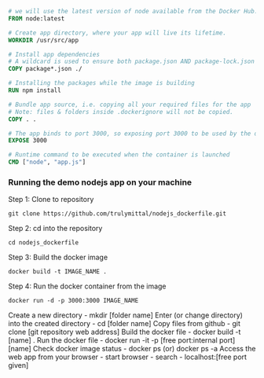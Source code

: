 ```dockerfile
# we will use the latest version of node available from the Docker Hub.
FROM node:latest

# Create app directory, where your app will live its lifetime.
WORKDIR /usr/src/app

# Install app dependencies
# A wildcard is used to ensure both package.json AND package-lock.json are copied
COPY package*.json ./

# Installing the packages while the image is building
RUN npm install

# Bundle app source, i.e. copying all your required files for the app
# Note: files & folders inside .dockerignore will not be copied.
COPY . .

# The app binds to port 3000, so exposing port 3000 to be used by the docker network
EXPOSE 3000

# Runtime command to be executed when the container is launched
CMD ["node", "app.js"]
```

### Running the demo nodejs app on your machine

Step 1: Clone to repository 

```
git clone https://github.com/trulymittal/nodejs_dockerfile.git
```

Step 2: cd into the repository 

```
cd nodejs_dockerfile
```

Step 3: Build the docker image

```
docker build -t IMAGE_NAME .
```

Step 4: Run the docker container from the image

```
docker run -d -p 3000:3000 IMAGE_NAME
```

Create a new directory - 
mkdir [folder name]
Enter (or change directory) into the created directory - 
cd [folder name]
Copy files from github - 
git clone [git repository web address]
Build the docker file - 
docker build -t [name] .
Run the docker file - 
docker run -it -p [free port:internal port] [name] 
Check docker image status - 
docker ps (or) docker ps -a
Access the web app from your browser - start browser - search - 
localhost:[free port given]

